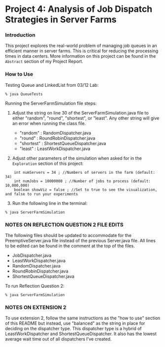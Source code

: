 # Project 4: Analysis of Job Dispatch Strategies in Server Farms

### Introduction
This project explores the real-world problem of managing job queues in an efficient manner in server farms. This is critical for reducing the processing times in data centers. More information on this project can be found in the `Abstract` section of my Project Report.

### How to Use

Testing Queue and LinkedList from 03/12 Lab:
```
% java QueueTests
```

Running the ServerFarmSimulation file steps:
1. Adjust the string on line 30 of the ServerFarmSimulation.java file to either "random", "round", "shortest", or "least". Any other string will give an error when running the class file. 
    - "random" : RandomDispatcher.java
    - "round" : RoundRobinDispatcher.java
    - "shortest" : ShortestQueueDispatcher.java
    - "least" : LeastWorkDispatcher.java

2. Adjust other parameters of the simulation when asked for in the `Exploration` section of this project:
```
    int numServers = 34 ; //Numbers of servers in the farm (default: 34)
    int numJobs = 10000000 ; //Number of jobs to process (default: 10,000,000)
    boolean showViz = false ; //Set to true to see the visualization, and false to run your experiments
```

3. Run the following line in the terminal:
```
% java ServerFarmSimulation
```

### NOTES ON REFLECTION QUESTION 2 FILE EDITS
The following files should be updated to accommodate for the PreemptiveServer.java file instead of the previous Server.java file. All lines to be edited can be found in the comment at the top of the files.
- JobDispatcher.java
- LeastWorkDispatcher.java
- RandomDispatcher.java
- RoundRobinDispatcher.java
- ShortestQueueDispatcher.java

To run Reflection Question 2:
```
% java ServerFarmSimulation
```

### NOTES ON EXTENSION 2
To use extension 2, follow the same instructions as the "how to use" section of this README but instead, use "balanced" as the string in place for deciding on the dispatcher type. This dispatcher type is a hybrid of LeastWorkDispatcher and ShortestQueueDispatcher. It also has the lowest average wait time out of all dispatchers I've created.
